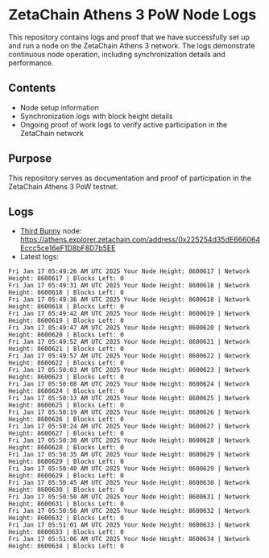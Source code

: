 # ZetaChain Athens 3 PoW Node Logs
This repository contains logs and proof that we have successfully set up and run a node on the ZetaChain Athens 3 network. The logs demonstrate continuous node operation, including synchronization details and performance.

## Contents
- Node setup information
- Synchronization logs with block height details
- Ongoing proof of work logs to verify active participation in the ZetaChain network

## Purpose
This repository serves as documentation and proof of participation in the ZetaChain Athens 3 PoW testnet.

## Logs

- [Third Bunny](https://thirdbunny.xyz/) node: https://athens.explorer.zetachain.com/address/0x225254d35dE666064Eccc5ce16eF1D8bF8D7b5EE
- Latest logs:
```
Fri Jan 17 05:49:26 AM UTC 2025 Your Node Height: 8600617 | Network Height: 8600617 | Blocks Left: 0
Fri Jan 17 05:49:31 AM UTC 2025 Your Node Height: 8600618 | Network Height: 8600618 | Blocks Left: 0
Fri Jan 17 05:49:36 AM UTC 2025 Your Node Height: 8600618 | Network Height: 8600618 | Blocks Left: 0
Fri Jan 17 05:49:42 AM UTC 2025 Your Node Height: 8600619 | Network Height: 8600619 | Blocks Left: 0
Fri Jan 17 05:49:47 AM UTC 2025 Your Node Height: 8600620 | Network Height: 8600620 | Blocks Left: 0
Fri Jan 17 05:49:52 AM UTC 2025 Your Node Height: 8600621 | Network Height: 8600621 | Blocks Left: 0
Fri Jan 17 05:49:57 AM UTC 2025 Your Node Height: 8600622 | Network Height: 8600622 | Blocks Left: 0
Fri Jan 17 05:50:03 AM UTC 2025 Your Node Height: 8600623 | Network Height: 8600623 | Blocks Left: 0
Fri Jan 17 05:50:08 AM UTC 2025 Your Node Height: 8600624 | Network Height: 8600624 | Blocks Left: 0
Fri Jan 17 05:50:13 AM UTC 2025 Your Node Height: 8600625 | Network Height: 8600625 | Blocks Left: 0
Fri Jan 17 05:50:19 AM UTC 2025 Your Node Height: 8600626 | Network Height: 8600626 | Blocks Left: 0
Fri Jan 17 05:50:24 AM UTC 2025 Your Node Height: 8600627 | Network Height: 8600627 | Blocks Left: 0
Fri Jan 17 05:50:30 AM UTC 2025 Your Node Height: 8600628 | Network Height: 8600628 | Blocks Left: 0
Fri Jan 17 05:50:35 AM UTC 2025 Your Node Height: 8600629 | Network Height: 8600629 | Blocks Left: 0
Fri Jan 17 05:50:40 AM UTC 2025 Your Node Height: 8600629 | Network Height: 8600629 | Blocks Left: 0
Fri Jan 17 05:50:45 AM UTC 2025 Your Node Height: 8600630 | Network Height: 8600630 | Blocks Left: 0
Fri Jan 17 05:50:50 AM UTC 2025 Your Node Height: 8600631 | Network Height: 8600631 | Blocks Left: 0
Fri Jan 17 05:50:56 AM UTC 2025 Your Node Height: 8600632 | Network Height: 8600632 | Blocks Left: 0
Fri Jan 17 05:51:01 AM UTC 2025 Your Node Height: 8600633 | Network Height: 8600633 | Blocks Left: 0
Fri Jan 17 05:51:06 AM UTC 2025 Your Node Height: 8600634 | Network Height: 8600634 | Blocks Left: 0
```
